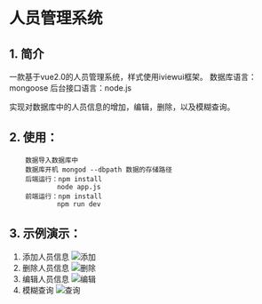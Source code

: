 人员管理系统
==================================

**1. 简介**
----------------------------------
一款基于vue2.0的人员管理系统，样式使用iviewui框架。
数据库语言：mongoose
后台接口语言：node.js

实现对数据库中的人员信息的增加，编辑，删除，以及模糊查询。

**2. 使用：**
------------------------------
        数据导入数据库中
        数据库开机 mongod --dbpath 数据的存储路径
        后端运行：npm install
                node app.js
        前端运行：npm install
                npm run dev
        

**3. 示例演示：**
------------------------------
1. 添加人员信息
![添加](https://www.github.com/BECUZELUVE/vue_managerment/raw/master/add.gif)
2. 删除人员信息
![删除](https://www.github.com/BECUZELUVE/vue_managerment/raw/master/remove.gif)
3. 编辑人员信息
![编辑](https://www.github.com/BECUZELUVE/vue_managerment/raw/master/edit.gif)
4. 模糊查询
![查询](https://www.github.com/BECUZELUVE/vue_managerment/raw/master/search.gif)
